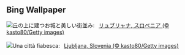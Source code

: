 ## Bing Wallpaper
![](https://www.bing.com/th?id=OHR.LjubljanaLights_JA-JP9081354484_UHD.jpg&w=1000)丘の上に建つお城と美しい街並み:&nbsp;&ensp;[リュブリャナ, スロベニア (© kasto80/Getty images)](https://www.bing.com/th?id=OHR.LjubljanaLights_JA-JP9081354484_UHD.jpg)
<br><br/>
![](https://www.bing.com/th?id=OHR.LjubljanaLights_IT-IT1809782695_UHD.jpg&w=1000)Una città fiabesca:&nbsp;&ensp;[Ljubljana, Slovenia (© kasto80/Getty images)](https://www.bing.com/th?id=OHR.LjubljanaLights_IT-IT1809782695_UHD.jpg)
<br><br/>
